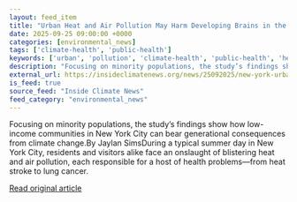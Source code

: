 ```yaml
---
layout: feed_item
title: "Urban Heat and Air Pollution May Harm Developing Brains in the Womb, Study Suggests"
date: 2025-09-25 09:00:00 +0000
categories: [environmental_news]
tags: ['climate-health', 'public-health']
keywords: ['urban', 'pollution', 'climate-health', 'public-health', 'heat']
description: "Focusing on minority populations, the study’s findings show how low-income communities in New York City can bear generational consequences from climate change"
external_url: https://insideclimatenews.org/news/25092025/new-york-urban-heat-air-pollution-health-effects/
is_feed: true
source_feed: "Inside Climate News"
feed_category: "environmental_news"
---
```


Focusing on minority populations, the study’s findings show how low-income communities in New York City can bear generational consequences from climate change.By Jaylan SimsDuring a typical summer day in New York City, residents and visitors alike face an onslaught of blistering heat and air pollution, each responsible for a host of health problems—from heat stroke to lung cancer.&nbsp;

[Read original article](https://insideclimatenews.org/news/25092025/new-york-urban-heat-air-pollution-health-effects/)
